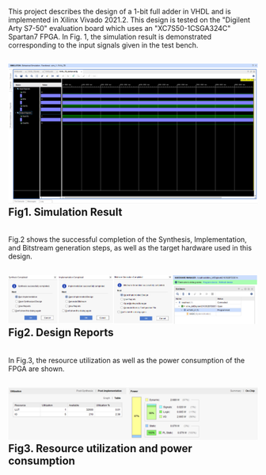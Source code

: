 This project describes the design of a 1-bit full adder in VHDL and is implemented in Xilinx Vivado 2021.2. This design is tested on the "Digilent Arty S7-50" evaluation board which uses an "XC7S50-1CSGA324C" Spartan7 FPGA. In Fig. 1, the simulation result is demonstrated corresponding to the input signals given in the test bench.<br>

![Example Image](FA1b_Simulation.png)
Fig1. Simulation Result<br>
--------------------------------------------------------------------------------------------------------------------------------------------------------------------------------------------------------------------------------
<br>
Fig.2 shows the successful completion of the Synthesis, Implementation, and Bitstream generation steps, as well as the target hardware used in this design.<br>

![Example Image](FA1b_AllStepsReports.png)
Fig2. Design Reports<br>
--------------------------------------------------------------------------------------------------------------------------------------------------------------------------------------------------------------------------------
<br>
In Fig.3, the resource utilization as well as the power consumption of the FPGA are shown.<br>

![Example Image](FA1b_Resource_Utilization.png)
Fig3. Resource utilization and power consumption
--------------------------------------------------------------------------------------------------------------------------------------------------------------------------------------------------------------------------------
<br>

